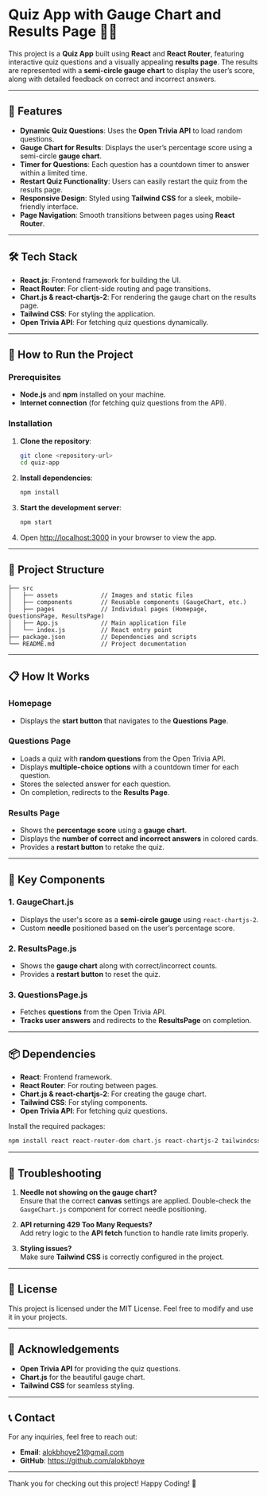 
# Quiz App with Gauge Chart and Results Page 🧑‍🏫

This project is a **Quiz App** built using **React** and **React Router**, featuring interactive quiz questions and a visually appealing **results page**. The results are represented with a **semi-circle gauge chart** to display the user’s score, along with detailed feedback on correct and incorrect answers.

---

## 🎯 Features

- **Dynamic Quiz Questions**: Uses the **Open Trivia API** to load random questions.
- **Gauge Chart for Results**: Displays the user’s percentage score using a semi-circle **gauge chart**.
- **Timer for Questions**: Each question has a countdown timer to answer within a limited time.
- **Restart Quiz Functionality**: Users can easily restart the quiz from the results page.
- **Responsive Design**: Styled using **Tailwind CSS** for a sleek, mobile-friendly interface.
- **Page Navigation**: Smooth transitions between pages using **React Router**.

---

## 🛠️ Tech Stack

- **React.js**: Frontend framework for building the UI.
- **React Router**: For client-side routing and page transitions.
- **Chart.js & react-chartjs-2**: For rendering the gauge chart on the results page.
- **Tailwind CSS**: For styling the application.
- **Open Trivia API**: For fetching quiz questions dynamically.

---

## 🚀 How to Run the Project

### Prerequisites
- **Node.js** and **npm** installed on your machine.
- **Internet connection** (for fetching quiz questions from the API).

### Installation

1. **Clone the repository**:
   ```bash
   git clone <repository-url>
   cd quiz-app
   ```

2. **Install dependencies**:
   ```bash
   npm install
   ```

3. **Start the development server**:
   ```bash
   npm start
   ```

4. Open [http://localhost:3000](http://localhost:3000) in your browser to view the app.

---

## 📁 Project Structure

```
├── src
│   ├── assets            // Images and static files
│   ├── components        // Reusable components (GaugeChart, etc.)
│   ├── pages             // Individual pages (Homepage, QuestionsPage, ResultsPage)
│   ├── App.js            // Main application file
│   └── index.js          // React entry point
├── package.json          // Dependencies and scripts
└── README.md             // Project documentation
```

---

## 📋 How It Works

### Homepage

- Displays the **start button** that navigates to the **Questions Page**.

### Questions Page

- Loads a quiz with **random questions** from the Open Trivia API.
- Displays **multiple-choice options** with a countdown timer for each question.
- Stores the selected answer for each question.
- On completion, redirects to the **Results Page**.

### Results Page

- Shows the **percentage score** using a **gauge chart**.
- Displays the **number of correct and incorrect answers** in colored cards.
- Provides a **restart button** to retake the quiz.

---

## 🧩 Key Components

### 1. **GaugeChart.js**

- Displays the user's score as a **semi-circle gauge** using `react-chartjs-2`.
- Custom **needle** positioned based on the user’s percentage score.

### 2. **ResultsPage.js**

- Shows the **gauge chart** along with correct/incorrect counts.
- Provides a **restart button** to reset the quiz.

### 3. **QuestionsPage.js**

- Fetches **questions** from the Open Trivia API.
- **Tracks user answers** and redirects to the **ResultsPage** on completion.

---

## 📦 Dependencies

- **React**: Frontend framework.
- **React Router**: For routing between pages.
- **Chart.js & react-chartjs-2**: For creating the gauge chart.
- **Tailwind CSS**: For styling components.
- **Open Trivia API**: For fetching quiz questions.

Install the required packages:

```bash
npm install react react-router-dom chart.js react-chartjs-2 tailwindcss
```

---

## 🐛 Troubleshooting

1. **Needle not showing on the gauge chart?**  
   Ensure that the correct **canvas** settings are applied. Double-check the `GaugeChart.js` component for correct needle positioning.

2. **API returning 429 Too Many Requests?**  
   Add retry logic to the **API fetch** function to handle rate limits properly.

3. **Styling issues?**  
   Make sure **Tailwind CSS** is correctly configured in the project.

---

## 📜 License

This project is licensed under the MIT License. Feel free to modify and use it in your projects.

---

## 🙌 Acknowledgements

- **Open Trivia API** for providing the quiz questions.
- **Chart.js** for the beautiful gauge chart.
- **Tailwind CSS** for seamless styling.

---

## 📞 Contact

For any inquiries, feel free to reach out:

- **Email**: alokbhoye21@gmail.com  
- **GitHub**: https://github.com/alokbhoye

---

Thank you for checking out this project! Happy Coding! 🎉
